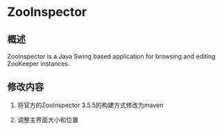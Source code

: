 # ZooInspector

## 概述
ZooInspector is a Java Swing based application for browsing and editing ZooKeeper instances.

## 修改内容

1. 将官方的ZooInspector 3.5.5的构建方式修改为maven

2. 调整主界面大小和位置
